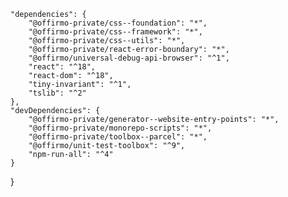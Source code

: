 

	"dependencies": {
		"@offirmo-private/css--foundation": "*",
		"@offirmo-private/css--framework": "*",
		"@offirmo-private/css--utils": "*",
		"@offirmo-private/react-error-boundary": "*",
		"@offirmo/universal-debug-api-browser": "^1",
		"react": "^18",
		"react-dom": "^18",
		"tiny-invariant": "^1",
		"tslib": "^2"
	},
	"devDependencies": {
		"@offirmo-private/generator--website-entry-points": "*",
		"@offirmo-private/monorepo-scripts": "*",
		"@offirmo-private/toolbox--parcel": "*",
		"@offirmo/unit-test-toolbox": "^9",
		"npm-run-all": "^4"
	}
}

